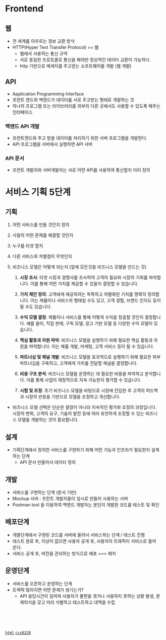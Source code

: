 # Frontend

## 웹
- 전 세계를 아우르는 정보 교환 방식
- HTTP(Hyper Text Transfer Protocol) == 웹
    - 웹에서 사용하는 통신 규약
    - 서로 동일한 프로토콜로 통신을 해야만 정상적인 데이터 교환이 가능하다.
    - http 기반으로 메세지를 주고받는 소프트웨어를 개발 (웹 개발)

## API
- Application Programming Interface
- 프런트 엔드와 백엔드가 데이터를 서로 주고받는 형태로 개발하는 것
- 하나의 프로그램 또는 라이브러리를 외부의 다른 곳에서도 사용할 수 있도록 해주는 인터페이스

### 백엔드 API 개발
- 프런트엔드와 주고 받을 데이터를 처리하기 위한 서버 프로그램을 개발한다.
- API 프로그램을 서버에서 실행하면 API 서버

### API 문서
- 프런트 개발자와 서버개발자는 서로 어떤 API를 사용하여 통신할지 미리 정의


# 서비스 기획 5단계

## 기획
1. 어떤 서비스를 만들 것인지 정의
2. 사람의 어떤 문제를 해결할 것인지
3. 누구를 타겟 할지
4. 다른 서비스와 차별점이 무엇인지
5. 비즈니스 모델은 어떻게 되는지 (앞에 모든것을 비즈니스 모델을 만드는 것)

   1. **시장 조사**: 타겟 시장과 경쟁사를 조사하여 고객의 필요와 시장의 기회를 파악합니다. 이를 통해 어떤 가치를 제공할 수 있을지 결정할 수 있습니다.

   2. **가치 제안 정의**: 고객에게 제공하려는 독특하고 차별화된 가치를 명확히 정의합니다. 이는 제품이나 서비스의 형태일 수도 있고, 고객 경험, 브랜드 인지도 등이 될 수도 있습니다.

   3. **수익 모델 결정**: 제품이나 서비스를 통해 어떻게 수익을 창출할 것인지 결정합니다. 예를 들어, 직접 판매, 구독 모델, 광고 기반 모델 등 다양한 수익 모델이 있습니다.

   4. **핵심 활동과 자원 파악**: 비즈니스 모델을 실행하기 위해 필요한 핵심 활동과 자원을 파악합니다. 이는 제품 개발, 마케팅, 고객 서비스 등이 될 수 있습니다.

   5. **파트너십 및 채널 개발**: 비즈니스 모델을 효과적으로 실행하기 위해 필요한 외부 파트너십을 구축하고, 고객에게 가치를 전달할 채널을 결정합니다.

   6. **비용 구조 분석**: 비즈니스 모델을 운영하는 데 필요한 비용을 파악하고 분석합니다. 이를 통해 사업이 재정적으로 지속 가능한지 평가할 수 있습니다.

   7. **시험 및 조정**: 초기 비즈니스 모델을 바탕으로 시장에 진입한 후 고객의 피드백과 시장의 반응을 기반으로 모델을 조정하고 개선합니다.

- 비즈니스 모델 선택은 단순한 결정이 아니라 지속적인 평가와 조정의 과정입니다. 시장의 변화, 고객의 요구, 기술의 발전 등에 따라 유연하게 조정할 수 있는 비즈니스 모델을 개발하는 것이 중요합니다.

## 설계
- 기획단계에서 정의한 서비스를 구현하기 위해 어떤 기능과 인프라가 필요한지 설계하는 단계
  - API 문서 만들어서 데이터 정의


## 개발
- 서비스를 구현하는 단계 (문서 기반)
- Mockup 서버 : 프런트 개발자들이 임시로 만들어 사용하는 서버
- Postman tool 을 이용하여 백엔드 개발자는 본인이 개발한 코드를 테스트 및 확인


## 배포단계
- 개발단계에서 구현된 코드를 서버에 올려서 서비스하는 단계 / 테스트 진행
- 테스트 완료 후, 이상이 없으면 사용자 공개 후, 사용자의 트래픽이 서비스로 들어 온다.
- 서비스 공개 후, 버전을 관리하는 방식으로 배포 ==> 패치

## 운영단계
- 서비스를 오픈하고 운영하는 단계
- 트랙픽 많아지면 어떤 문제가 생기는가?
  - API 응당시간이 길어져 사용자가 불편을 겪거나 사용하지 못하는 상황 발생, 문제의식을 갖고 미리 식별하고 테스트하고 대책을 수립

<br>
<br>
<br>

[`html`](html0219)
[`css0220`](css0220)




















